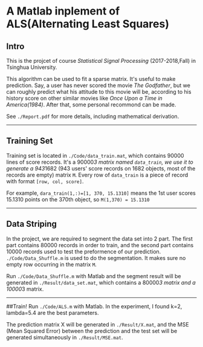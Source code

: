 # A Matlab inplement of ALS(Alternating Least Squares)

## Intro
This is the projcet of course *Statistical Signal Processing* (2017-2018,Fall) in Tsinghua University.


This algorithm can be used to fit a sparse matrix. It's useful to make prediction. Say, a user has never scored the movie *The Godfather*, but we can roughly predict what his attitude to this movie will be, according to his history score on other similar movies like *Once Upon a Time in America(1984)*. After that, some personal recommond can be made.

See `./Report.pdf` for more details, including mathematical derivation.

---

## Training Set
Training set is located in `./Code/data_train.mat`, which contains 90000 lines of score records. It's a 90000*3 matrix named `data_train`, we use it to generate a 943*1682 (943 users' score records on 1682 objects, most of the records are empty) matrix `M`. Every row of `data_train` is a piece of record with format `[row, col, score]`. 

For example, ```dara_train(1,:)=[1, 370, 15.1310]``` means the 1st user scores 15.1310 points on the 370th object, so ```M(1,370) = 15.1310```

---

## Data Striping
In the project, we are required to segment the data set into 2 part. The first part contains 80000 records in order to train, and the second part contains 10000 records used to test the preformence of our prediction. `./Code/Data_Shuffle.m` is used to do the segmentation. It makes sure no empty row occurring in the matrix `M`.

Run `./Code/Data_Shuffle.m` with Matlab and the segment result will be generated in `./Result/data_set.mat`, which contains a 80000*3 matrix and a 10000*3 matrix.

---


##Train!
Run `./Code/ALS.m` with Matlab. In the experiment, I found k=2, lambda=5.4 are the best parameters.

The prediction matrix X will be generated in `./Result/X.mat`, and the MSE (Mean Squared Error) between the prediction and the test set will be generated simultaneously in `./Result/MSE.mat`.

